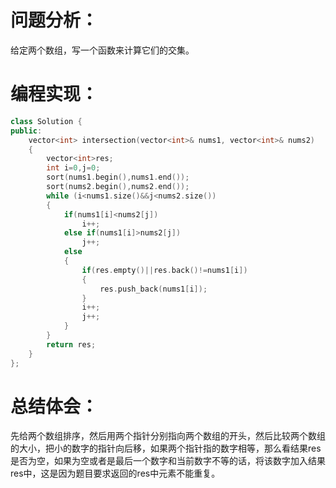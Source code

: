# 问题分析：
给定两个数组，写一个函数来计算它们的交集。
# 编程实现：
```C++
class Solution {
public:
    vector<int> intersection(vector<int>& nums1, vector<int>& nums2) 
    {
        vector<int>res;
        int i=0,j=0;
        sort(nums1.begin(),nums1.end());
        sort(nums2.begin(),nums2.end());
        while (i<nums1.size()&&j<nums2.size())
        {
            if(nums1[i]<nums2[j])
                i++;
            else if(nums1[i]>nums2[j]) 
                j++;
            else
            {
                if(res.empty()||res.back()!=nums1[i]) 
                {
                    res.push_back(nums1[i]);
                }
                i++;
                j++;
            }
        }
        return res;
    }
};
```
# 总结体会：
先给两个数组排序，然后用两个指针分别指向两个数组的开头，然后比较两个数组的大小，把小的数字的指针向后移，如果两个指针指的数字相等，那么看结果res是否为空，如果为空或者是最后一个数字和当前数字不等的话，将该数字加入结果res中，这是因为题目要求返回的res中元素不能重复。